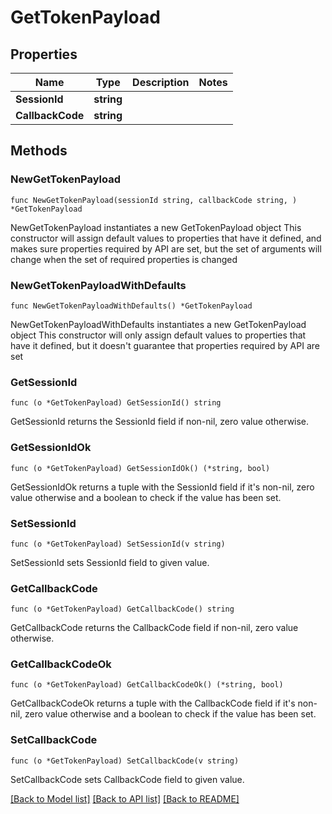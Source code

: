 # GetTokenPayload

## Properties

Name | Type | Description | Notes
------------ | ------------- | ------------- | -------------
**SessionId** | **string** |  | 
**CallbackCode** | **string** |  | 

## Methods

### NewGetTokenPayload

`func NewGetTokenPayload(sessionId string, callbackCode string, ) *GetTokenPayload`

NewGetTokenPayload instantiates a new GetTokenPayload object
This constructor will assign default values to properties that have it defined,
and makes sure properties required by API are set, but the set of arguments
will change when the set of required properties is changed

### NewGetTokenPayloadWithDefaults

`func NewGetTokenPayloadWithDefaults() *GetTokenPayload`

NewGetTokenPayloadWithDefaults instantiates a new GetTokenPayload object
This constructor will only assign default values to properties that have it defined,
but it doesn't guarantee that properties required by API are set

### GetSessionId

`func (o *GetTokenPayload) GetSessionId() string`

GetSessionId returns the SessionId field if non-nil, zero value otherwise.

### GetSessionIdOk

`func (o *GetTokenPayload) GetSessionIdOk() (*string, bool)`

GetSessionIdOk returns a tuple with the SessionId field if it's non-nil, zero value otherwise
and a boolean to check if the value has been set.

### SetSessionId

`func (o *GetTokenPayload) SetSessionId(v string)`

SetSessionId sets SessionId field to given value.


### GetCallbackCode

`func (o *GetTokenPayload) GetCallbackCode() string`

GetCallbackCode returns the CallbackCode field if non-nil, zero value otherwise.

### GetCallbackCodeOk

`func (o *GetTokenPayload) GetCallbackCodeOk() (*string, bool)`

GetCallbackCodeOk returns a tuple with the CallbackCode field if it's non-nil, zero value otherwise
and a boolean to check if the value has been set.

### SetCallbackCode

`func (o *GetTokenPayload) SetCallbackCode(v string)`

SetCallbackCode sets CallbackCode field to given value.



[[Back to Model list]](../README.md#documentation-for-models) [[Back to API list]](../README.md#documentation-for-api-endpoints) [[Back to README]](../README.md)



